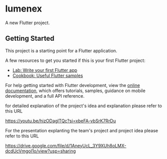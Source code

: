 # lumenex

A new Flutter project.

## Getting Started

This project is a starting point for a Flutter application.

A few resources to get you started if this is your first Flutter project:

- [Lab: Write your first Flutter app](https://docs.flutter.dev/get-started/codelab)
- [Cookbook: Useful Flutter samples](https://docs.flutter.dev/cookbook)

For help getting started with Flutter development, view the
[online documentation](https://docs.flutter.dev/), which offers tutorials,
samples, guidance on mobile development, and a full API reference.

for detailed explanation of the project's idea and explanation please refer to this URL

https://youtu.be/hizODaglTQc?si=xbeFA-vbSrK7RrDu

For the presentation explanting the team's project and project idea please refer to this URL

https://drive.google.com/file/d/1AneyUcL_3Y9XUh8oLMX-dcdUcVmgol1o/view?usp=sharing
